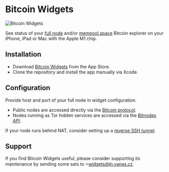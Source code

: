 # Bitcoin Widgets

![Bitcoin Widgets](https://repository-images.githubusercontent.com/503792690/78980745-cce8-428e-ba02-c81f98f0a2e0)

See status of your [full node](https://bitcoin.org/en/full-node) and/or [mempool.space](https://mempool.space) Bitcoin explorer on your iPhone, iPad or Mac with the Apple M1 chip.

## Installation

* Download [Bitcoin Widgets](https://apps.apple.com/app/bitcoin-widgets/id1629041739) from the App Store.
* Clone the repository and install the app manually via Xcode.

## Configuration

Provide host and port of your full node in widget configuration.

* Public nodes are accessed directly via the [Bitcoin protocol](https://en.bitcoin.it/wiki/Protocol_documentation).
* Nodes running as Tor hidden services are accessed via the [Bitnodes API](https://bitnodes.io/api/).

If your node runs behind NAT, consider setting up a [reverse SSH tunnel](https://github.com/yanascz/bitcoind-tunnel). 

## Support

If you find Bitcoin Widgets useful, please consider supporting its maintenance by sending some sats to ⚡widgets@ln.yanas.cz.


